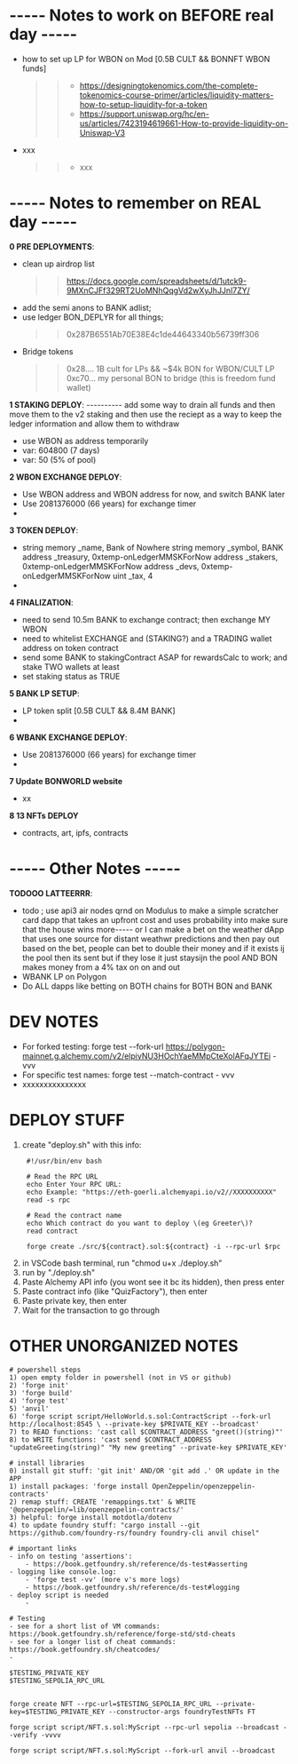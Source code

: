# ----- Notes to work on BEFORE real day -----
- how to set up LP for WBON on Mod [0.5B CULT &&  BONNFT WBON funds]
    >> - https://designingtokenomics.com/the-complete-tokenomics-course-primer/articles/liquidity-matters-how-to-setup-liquidity-for-a-token
    >> - https://support.uniswap.org/hc/en-us/articles/7423194619661-How-to-provide-liquidity-on-Uniswap-V3
- xxx
    >> - xxx


# ----- Notes to remember on REAL day -----

**0 PRE DEPLOYMENTS**:
- clean up airdrop list
    >> https://docs.google.com/spreadsheets/d/1utck9-9MXnCJFf329RT2UoMNhQqgVd2wXyJhJJnl7ZY/
- add the semi anons to BANK adlist;
- use ledger BON_DEPLYR for all things;
    >> 0x287B6551Ab70E38E4c1de44643340b56739ff306
- Bridge tokens
    >> 0x28.... 1B cult for LPs && ~$4k BON for WBON/CULT LP
    >> 0xc70... my personal BON to bridge (this is freedom fund wallet)

**1 STAKING DEPLOY**:
---------- add some way to drain all funds and then move them to the v2 staking and then use the reciept as a way to keep the ledger information and allow them to withdraw
- use WBON as address temporarily
- var: 604800 (7 days)
- var: 50 (5% of pool)

**2 WBON EXCHANGE DEPLOY**:
- Use WBON address and WBON address for now, and switch BANK later
- Use 2081376000 (66 years) for exchange timer
- 

**3 TOKEN DEPLOY**:
- string memory _name,      Bank of Nowhere
    string memory _symbol,  BANK
    address _treasury,      0xtemp-onLedgerMMSKForNow
    address _stakers,       0xtemp-onLedgerMMSKForNow
    address _devs,          0xtemp-onLedgerMMSKForNow
    uint _tax,              4
- 

**4 FINALIZATION**:
- need to send 10.5m BANK to exchange contract; then exchange MY WBON
- need to whitelist EXCHANGE and (STAKING?) and a TRADING wallet address on token contract
- send some BANK to stakingContract ASAP for rewardsCalc to work; and stake TWO wallets at least
- set staking status as TRUE

**5 BANK LP SETUP**:
- LP token split [0.5B CULT && 8.4M BANK]
- 

**6 WBANK EXCHANGE DEPLOY**:
- Use 2081376000 (66 years) for exchange timer
- 

**7 Update BONWORLD website**
- xx

**8 13 NFTs DEPLOY**
- contracts, art, ipfs, contracts


# ----- Other Notes -----

**TODOOO LATTEERRR**:
- todo ; use api3 air nodes qrnd on Modulus to make a simple scratcher card dapp that takes an upfront cost and uses probability into make sure that the house wins more----- or I can make a bet on the weather dApp that uses one source for distant weathwr predictions and then pay out based on the bet, people can bet to double their money and if it exists ij the pool then its sent but if they lose it just staysijn the pool AND BON makes money from a 4% tax on on and out
- WBANK LP on Polygon
- Do ALL dapps like betting on BOTH chains for BOTH BON and BANK




# **DEV NOTES**

- For forked testing: forge test --fork-url https://polygon-mainnet.g.alchemy.com/v2/elpiyNU3HOchYaeMMpCteXolAFqJYTEi -vvv
- For specific test names: forge test --match-contract <test contract name>- vvv
- xxxxxxxxxxxxxxx

# DEPLOY STUFF
1. create "deploy.sh" with this info:
    >> 
        #!/usr/bin/env bash

        # Read the RPC URL
        echo Enter Your RPC URL:
        echo Example: "https://eth-goerli.alchemyapi.io/v2//XXXXXXXXXX"
        read -s rpc

        # Read the contract name
        echo Which contract do you want to deploy \(eg Greeter\)?
        read contract

        forge create ./src/${contract}.sol:${contract} -i --rpc-url $rpc
2. in VSCode bash terminal, run "chmod u+x ./deploy.sh"
3. run by "./deploy.sh"
4. Paste Alchemy API info (you wont see it bc its hidden), then press enter
5. Paste contract info (like "QuizFactory"), then enter
6. Paste private key, then enter
7. Wait for the transaction to go through
    
# OTHER UNORGANIZED NOTES
>> 
    # powershell steps
    1) open empty folder in powershell (not in VS or github)
    2) 'forge init'
    3) 'forge build'
    4) 'forge test'
    5) 'anvil'
    6) 'forge script script/HelloWorld.s.sol:ContractScript --fork-url http://localhost:8545 \ --private-key $PRIVATE_KEY --broadcast'
    7) to READ functions: 'cast call $CONTRACT_ADDRESS "greet()(string)"'
    8) to WRITE functions: 'cast send $CONTRACT_ADDRESS "updateGreeting(string)" "My new greeting" --private-key $PRIVATE_KEY'

    # install libraries
    0) install git stuff: 'git init' AND/OR 'git add .' OR update in the APP
    1) install packages: 'forge install OpenZeppelin/openzeppelin-contracts'
    2) remap stuff: CREATE 'remappings.txt' & WRITE '@openzeppelin/=lib/openzeppelin-contracts/'
    3) helpful: forge install motdotla/dotenv
    4) to update foundry stuff: "cargo install --git https://github.com/foundry-rs/foundry foundry-cli anvil chisel"

    # important links
    - info on testing 'assertions': 
        - https://book.getfoundry.sh/reference/ds-test#asserting
    - logging like console.log:
        - 'forge test -vv' (more v's more logs)
        - https://book.getfoundry.sh/reference/ds-test#logging
    - deploy script is needed
        - 

    # Testing
    - see for a short list of VM commands: https://book.getfoundry.sh/reference/forge-std/std-cheats
    - see for a longer list of cheat commands: https://book.getfoundry.sh/cheatcodes/
    - 

    $TESTING_PRIVATE_KEY
    $TESTING_SEPOLIA_RPC_URL


    forge create NFT --rpc-url=$TESTING_SEPOLIA_RPC_URL --private-key=$TESTING_PRIVATE_KEY --constructor-args foundryTestNFTs FT

    forge script script/NFT.s.sol:MyScript --rpc-url sepolia --broadcast --verify -vvvv

    forge script script/NFT.s.sol:MyScript --fork-url anvil --broadcast
